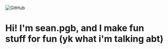 ![GitHub](https://user-images.githubusercontent.com/97381104/236214920-162b67a5-2ec9-4026-ab65-00a1fc3d33c6.png)

# Hi! I'm sean.pgb, and I make fun stuff for fun (yk what i'm talking abt)
